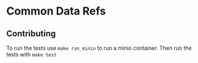 # Common Data Refs

## Contributing
To run the tests use `make run_minio` to run a minio container.
Then run the tests with `make test`
